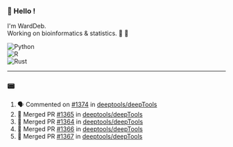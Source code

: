 ### :robot: Hello !

I'm WardDeb.  
Working on bioinformatics & statistics. 🧬 🧪  

![Python](https://img.shields.io/badge/python-3670A0?style=for-the-badge&logo=python&logoColor=ffdd54)  
![R](https://img.shields.io/badge/r-%23276DC3.svg?style=for-the-badge&logo=r&logoColor=white)  
![Rust](https://img.shields.io/badge/rust-%23000000.svg?style=for-the-badge&logo=rust&logoColor=white)  

---

### :pager:

<!--START_SECTION:activity-->
1. 🗣 Commented on [#1374](https://github.com/deeptools/deepTools/pull/1374#issuecomment-2610875648) in [deeptools/deepTools](https://github.com/deeptools/deepTools)
2. 🎉 Merged PR [#1365](https://github.com/deeptools/deepTools/pull/1365) in [deeptools/deepTools](https://github.com/deeptools/deepTools)
3. 🎉 Merged PR [#1364](https://github.com/deeptools/deepTools/pull/1364) in [deeptools/deepTools](https://github.com/deeptools/deepTools)
4. 🎉 Merged PR [#1366](https://github.com/deeptools/deepTools/pull/1366) in [deeptools/deepTools](https://github.com/deeptools/deepTools)
5. 🎉 Merged PR [#1367](https://github.com/deeptools/deepTools/pull/1367) in [deeptools/deepTools](https://github.com/deeptools/deepTools)
<!--END_SECTION:activity-->

